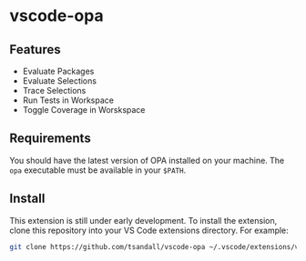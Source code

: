 # vscode-opa

## Features

* Evaluate Packages
* Evaluate Selections
* Trace Selections
* Run Tests in Workspace
* Toggle Coverage in Worskspace

## Requirements

You should have the latest version of OPA installed on your machine. The `opa`
executable must be available in your `$PATH`.

## Install

This extension is still under early development. To install the extension, clone
this repository into your VS Code extensions directory. For example:

```bash
git clone https://github.com/tsandall/vscode-opa ~/.vscode/extensions/vscode-opa
```
